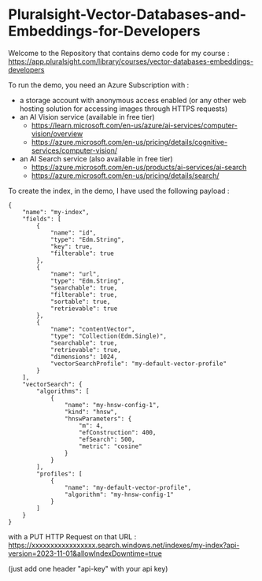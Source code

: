 # Pluralsight-Vector-Databases-and-Embeddings-for-Developers

Welcome to the Repository that contains demo code for my course : https://app.pluralsight.com/library/courses/vector-databases-embeddings-developers

To run the demo, you need an Azure Subscription with :
- a storage account with anonymous access enabled (or any other web hosting solution for accessing images through HTTPS requests)
- an AI Vision service (available in free tier)
  - https://learn.microsoft.com/en-us/azure/ai-services/computer-vision/overview
  - https://azure.microsoft.com/en-us/pricing/details/cognitive-services/computer-vision/
- an AI Search service (also available in free tier)
  - https://azure.microsoft.com/en-us/products/ai-services/ai-search
  - https://azure.microsoft.com/en-us/pricing/details/search/




To create the index, in the demo, I have used the following payload :

```
{
    "name": "my-index",
    "fields": [
        {
            "name": "id",
            "type": "Edm.String",
            "key": true,
            "filterable": true
        },
        {
            "name": "url",
            "type": "Edm.String",
            "searchable": true,
            "filterable": true,
            "sortable": true,
            "retrievable": true
        },
        {
            "name": "contentVector",
            "type": "Collection(Edm.Single)",
            "searchable": true,
            "retrievable": true,
            "dimensions": 1024,
            "vectorSearchProfile": "my-default-vector-profile"
        }
    ],
    "vectorSearch": {
        "algorithms": [
            {
                "name": "my-hnsw-config-1",
                "kind": "hnsw",
                "hnswParameters": {
                    "m": 4,
                    "efConstruction": 400,
                    "efSearch": 500,
                    "metric": "cosine"
                }
            }
        ],
        "profiles": [
            {
                "name": "my-default-vector-profile",
                "algorithm": "my-hnsw-config-1"
            }
        ]
    }
}
```

with a PUT HTTP Request on that URL :
 https://xxxxxxxxxxxxxxxxx.search.windows.net/indexes/my-index?api-version=2023-11-01&allowIndexDowntime=true

 (just add one header "api-key" with your api key)